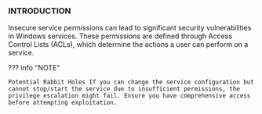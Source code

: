 ### **INTRODUCTION**

Insecure service permissions can lead to significant security vulnerabilities in Windows services. These permissions are defined through Access Control Lists (ACLs), which determine the actions a user can perform on a service.

??? info "NOTE"

    Potential Rabbit Holes If you can change the service configuration but cannot stop/start the service due to insufficient permissions, the privilege escalation might fail. Ensure you have comprehensive access before attempting exploitation.